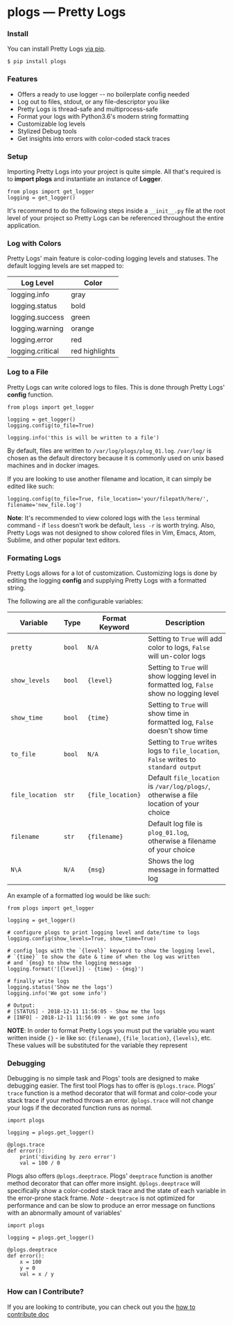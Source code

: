 # plogs — Pretty Logs


### Install
You can install Pretty Logs [via pip](https://pypi.org/project/plogs/).

```
$ pip install plogs
```

### Features
- Offers a ready to use logger -- no boilerplate config needed
- Log out to files, stdout, or any file-descriptor you like
- Pretty Logs is thread-safe and multiprocess-safe
- Format your logs with Python3.6's modern string formatting
- Customizable log levels
- Stylized Debug tools
- Get insights into errors with color-coded stack traces


### Setup

Importing Pretty Logs into your project is quite simple. All that's required is to <b>import plogs</b> and instantiate an instance of <b>Logger</b>.

```python3
from plogs import get_logger
logging = get_logger()
```

It's recommend to do the following steps inside a `__init__.py` file at the root level of your project so Pretty Logs can be referenced throughout the entire application.


### Log with Colors

Pretty Logs' main feature is color-coding logging levels and statuses. The default logging levels are set mapped to:

| Log Level | Color |
| --- | --- |
| logging.info| gray |
| logging.status | bold |
| logging.success | green |
| logging.warning | orange |
| logging.error | red |
| logging.critical | red highlights |


### Log to a File
Pretty Logs can write colored logs to files. This is done through Pretty Logs' <b>config</b> function.

```python3
from plogs import get_logger

logging = get_logger()
logging.config(to_file=True)

logging.info('this is will be written to a file')
```

By default, files are written to `/var/log/plogs/plog_01.log`. `/var/log/` is chosen as the default directory because it is commonly used on unix based machines and in
docker images.

If you are looking to use another filename and location, it can simply be edited like such:

```python3
logging.config(to_file=True, file_location='your/filepath/here/', filename='new_file.log')
```

<b>Note</b>: It's recommended to view colored logs with the `less` terminal command - if `less` doesn't work be default, `less -r` is worth trying. Also, Pretty Logs
was not designed to show colored files in Vim, Emacs, Atom, Sublime, and other popular text editors.



### Formating Logs

Pretty Logs allows for a lot of customization. Customizing logs is done by editing the logging <b>config</b> and supplying Pretty Logs with a formatted string.

The following are all the configurable variables:


| Variable | Type | Format Keyword | Description |
| --- | --- | --- | --- |
| `pretty` | `bool` | `N/A` | Setting to `True` will add color to logs, `False` will un-color logs |
| `show_levels` | `bool` | `{level}` | Setting to `True` will show logging level in formatted log, `False` show no logging level |
| `show_time` | `bool` | `{time}` | Setting to `True` will show time in formatted log, `False` doesn't show time |
| `to_file` | `bool` | `N/A` | Setting to `True` writes logs to `file_location`, `False` writes to `standard output` |
| `file_location` | `str`  | `{file_location}` | Default `file_location` is `/var/log/plogs/`, otherwise a file location of your choice |
| `filename` | `str`  | `{filename}` | Default log file is `plog_01.log`, otherwise a filename of your choice |
| `N\A` | `N/A` | `{msg}` | Shows the log message in formatted log |


An example of a formatted log would be like such:

```python3
from plogs import get_logger

logging = get_logger()

# configure plogs to print logging level and date/time to logs
logging.config(show_levels=True, show_time=True)

# config logs with the `{level}` keyword to show the logging level,
# `{time}` to show the date & time of when the log was written
# and `{msg} to show the logging message
logging.format('[{level}] - {time} - {msg}')

# finally write logs
logging.status('Show me the logs')
logging.info('We got some info')

# Output:
# [STATUS] - 2018-12-11 11:56:05 - Show me the logs
# [INFO] - 2018-12-11 11:56:09 - We got some info
```

<b>NOTE</b>: In order to format Pretty Logs you must put the variable you want written inside `{}` - ie like so: `{filename}`, `{file_location}`, `{levels}`, etc.
These values will be substituted for the variable they represent


### Debugging

Debugging is no simple task and Plogs' tools are designed to make debugging easier. The first tool Plogs has to offer is
`@plogs.trace`. Plogs' `trace` function is a method decorator that will format and color-code your stack trace if your method
throws an error. `@plogs.trace` will not change your logs if the decorated function runs as normal.

```python3
import plogs

logging = plogs.get_logger()

@plogs.trace
def error():
    print('dividing by zero error')
    val = 100 / 0
```

Plogs also offers `@plogs.deeptrace`. Plogs' `deeptrace` function is another method decorator that can offer more insight.
`@plogs.deeptrace` will specifically show a color-coded stack trace and the state of each variable in the error-prone
stack frame. *Note* - `deeptrace` is not optimized for performance and can be slow to produce an error
message on functions with an abnormally amount of variables'

```python3
import plogs

logging = plogs.get_logger()

@plogs.deeptrace
def error():
    x = 100
    y = 0
    val = x / y
```


### How can I Contribute?
If you are looking to contribute, you can check out you the [how to contribute doc](https://github.com/11/plogs/blob/master/docs/contribute.md)
